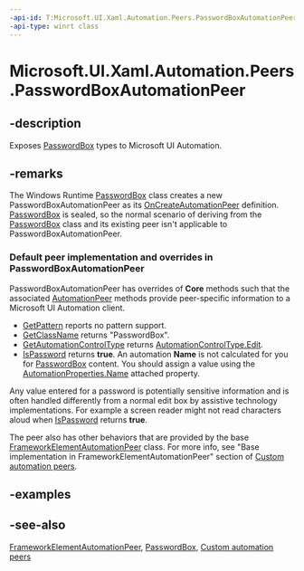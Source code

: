 ```yaml
---
-api-id: T:Microsoft.UI.Xaml.Automation.Peers.PasswordBoxAutomationPeer
-api-type: winrt class
---
```


<!-- Class syntax.
public class PasswordBoxAutomationPeer : Windows.UI.Xaml.Automation.Peers.FrameworkElementAutomationPeer, Windows.UI.Xaml.Automation.Peers.IPasswordBoxAutomationPeer
-->

# Microsoft.UI.Xaml.Automation.Peers.PasswordBoxAutomationPeer

## -description
Exposes [PasswordBox](../microsoft.ui.xaml.controls/passwordbox.md) types to Microsoft UI Automation.

## -remarks
The Windows Runtime  [PasswordBox](../microsoft.ui.xaml.controls/passwordbox.md) class creates a new PasswordBoxAutomationPeer as its [OnCreateAutomationPeer](../microsoft.ui.xaml/uielement_oncreateautomationpeer_1478162674.md) definition. [PasswordBox](../microsoft.ui.xaml.controls/passwordbox.md) is sealed, so the normal scenario of deriving from the [PasswordBox](../microsoft.ui.xaml.controls/passwordbox.md) class and its existing peer isn't applicable to PasswordBoxAutomationPeer.

### Default peer implementation and overrides in **PasswordBoxAutomationPeer**

PasswordBoxAutomationPeer has overrides of **Core** methods such that the associated [AutomationPeer](automationpeer.md) methods provide peer-specific information to a Microsoft UI Automation client.

+ [GetPattern](automationpeer_getpattern_1700082720.md) reports no pattern support.
+ [GetClassName](automationpeer_getclassname_614238974.md) returns "PasswordBox".
+ [GetAutomationControlType](automationpeer_getautomationcontroltype_1156384152.md) returns [AutomationControlType.Edit](automationcontroltype.md).
+ [IsPassword](automationpeer_ispassword_1875117543.md) returns **true**.
An automation **Name** is not calculated for you for [PasswordBox](../microsoft.ui.xaml.controls/passwordbox.md) content. You should assign a value using the [AutomationProperties.Name](../microsoft.ui.xaml.automation/automationproperties_name.md) attached property.

Any value entered for a password is potentially sensitive information and is often handled differently from a normal edit box by assistive technology implementations. For example a screen reader might not read characters aloud when [IsPassword](automationpeer_ispassword_1875117543.md) returns **true**.

The peer also has other behaviors that are provided by the base [FrameworkElementAutomationPeer](frameworkelementautomationpeer.md) class. For more info, see "Base implementation in FrameworkElementAutomationPeer" section of [Custom automation peers](/windows/uwp/accessibility/custom-automation-peers).

## -examples

## -see-also
[FrameworkElementAutomationPeer](frameworkelementautomationpeer.md), [PasswordBox](../microsoft.ui.xaml.controls/passwordbox.md), [Custom automation peers](/windows/uwp/accessibility/custom-automation-peers)
